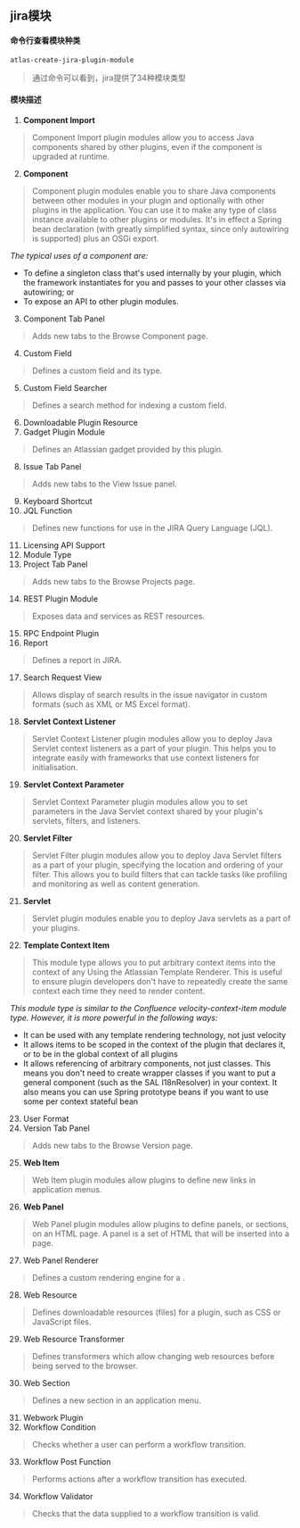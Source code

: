 ## jira模块
#### 命令行查看模块种类
```
atlas-create-jira-plugin-module
```
> 通过命令可以看到，jira提供了34种模块类型

#### 模块描述
1.  **Component Import**
> Component Import plugin modules allow you to access Java components shared by other plugins, even if the component is upgraded at runtime.
2.  **Component**
> Component plugin modules enable you to share Java components between other modules in your plugin and optionally with other plugins in the application. You can use it to make any type of class instance available to other plugins or modules. It's in effect a Spring bean declaration (with greatly simplified syntax, since only autowiring is supported) plus an OSGi export.

*The typical uses of a component are:*
* To define a singleton class that's used internally by your plugin, which the framework instantiates for you and passes to your other classes via autowiring; or
* To expose an API to other plugin modules.
3.  Component Tab Panel
> Adds new tabs to the Browse Component page.
4.  Custom Field
> Defines a custom field and its type.
5.  Custom Field Searcher
> Defines a search method for indexing a custom field.
6.  Downloadable Plugin Resource
7.  Gadget Plugin Module
> Defines an Atlassian gadget provided by this plugin.
8.  Issue Tab Panel
> Adds new tabs to the View Issue panel.
9.  Keyboard Shortcut
10. JQL Function
> Defines new functions for use in the JIRA Query Language (JQL).
11. Licensing API Support
12. Module Type
13. Project Tab Panel
> Adds new tabs to the Browse Projects page.
14. REST Plugin Module
> Exposes data and services as REST resources.
15. RPC Endpoint Plugin
16. Report
> Defines a report in JIRA.
17. Search Request View
> Allows display of search results in the issue navigator in custom formats (such as XML or MS Excel format).
18. **Servlet Context Listener**
> Servlet Context Listener plugin modules allow you to deploy Java Servlet context listeners as a part of your plugin. This helps you to integrate easily with frameworks that use context listeners for initialisation.
19. **Servlet Context Parameter**
> Servlet Context Parameter plugin modules allow you to set parameters in the Java Servlet context shared by your plugin's servlets, filters, and listeners.
20. **Servlet Filter**
> Servlet Filter plugin modules allow you to deploy Java Servlet filters as a part of your plugin, specifying the location and ordering of your filter. This allows you to build filters that can tackle tasks like profiling and monitoring as well as content generation.
21. **Servlet**
> Servlet plugin modules enable you to deploy Java servlets as a part of your plugins.
22. **Template Context Item**
> This module type allows you to put arbitrary context items into the context of any Using the Atlassian Template Renderer. This is useful to ensure plugin developers don't have to repeatedly create the same context each time they need to render content.

*This module type is similar to the Confluence velocity-context-item module type. However, it is more powerful in the following ways:*
* It can be used with any template rendering technology, not just velocity
* It allows items to be scoped in the context of the plugin that declares it, or to be in the global context of all plugins
* It allows referencing of arbitrary components, not just classes. This means you don't need to create wrapper classes if you want to put a general component (such as the SAL I18nResolver) in your context. It also means you can use Spring prototype beans if you want to use some per context stateful bean
23. User Format
24. Version Tab Panel
> Adds new tabs to the Browse Version page.
25. **Web Item**
> Web Item plugin modules allow plugins to define new links in application menus.
26. **Web Panel**
> Web Panel plugin modules allow plugins to define panels, or sections, on an HTML page. A panel is a set of HTML that will be inserted into a page.
27. Web Panel Renderer
> Defines a custom rendering engine for a <web-panel>.
28. Web Resource
> Defines downloadable resources (files) for a plugin, such as CSS or JavaScript files.
29. Web Resource Transformer
> Defines transformers which allow changing web resources before being served to the browser.
30. Web Section
> Defines a new section in an application menu.
31. Webwork Plugin
32. Workflow Condition
> Checks whether a user can perform a workflow transition.
33. Workflow Post Function
> Performs actions after a workflow transition has executed.
34. Workflow Validator
> Checks that the data supplied to a workflow transition is valid.
